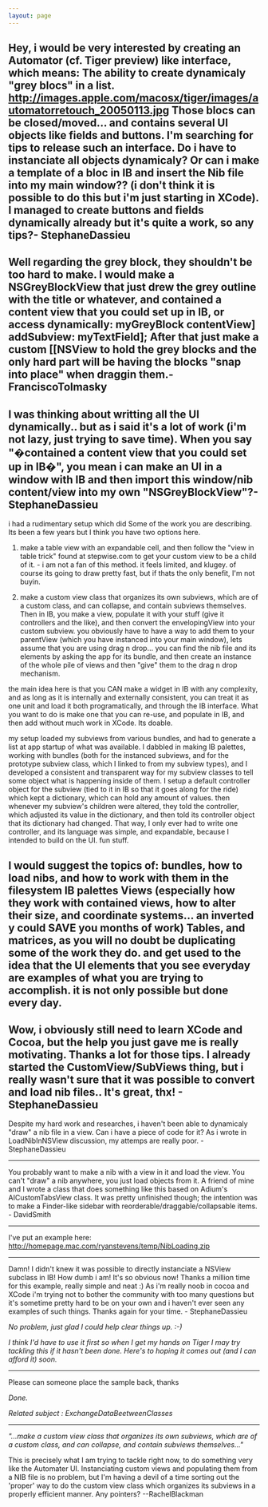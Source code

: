 ```yaml
---
layout: page
---
```




Hey, i would be very interested by creating an Automator (cf. Tiger preview) like interface, which means:
The ability to create dynamicaly "grey blocs" in a list.
http://images.apple.com/macosx/tiger/images/automatorretouch_20050113.jpg
Those blocs can be closed/moved... and contains several UI objects like fields and buttons.
I'm searching for tips to release such an interface.
Do i have to instanciate all objects dynamicaly?
Or can i make a template of a bloc in IB and insert the Nib file into my main window?? (i don't think it is possible to do this but i'm just starting in XCode).
I managed to create buttons and fields dynamically already but it's quite a work, so any tips?- StephaneDassieu
----
Well regarding the grey block, they shouldn't be too hard to make.  I would make a NSGreyBlockView that just drew the grey outline with the title or whatever, and contained a content view that you could set up in IB, or access dynamically: myGreyBlock contentView] addSubview: myTextField];  After that just make a custom [[NSView to hold the grey blocks and the only hard part will be having the blocks "snap into place" when draggin them.- FranciscoTolmasky
----
I was thinking about writting all the UI dynamically.. but as i said it's a lot of work (i'm not lazy, just trying to save time).
When you say "�contained a content view that you could set up in IB�", you mean i can make an UI in a window with IB and then import this window/nib content/view into my own "NSGreyBlockView"?- StephaneDassieu
----
i had a rudimentary setup which did Some of the work you are describing.  Its been a few years but I think you have two options here.
1. make a table view with an expandable cell, and then follow the "view in table trick" found at stepwise.com to get your custom view to be a child of it. - i am not a fan of this method. it feels limited, and klugey. of course its going to draw pretty fast, but if thats the only benefit, I'm not buyin.

2. make a custom view class that organizes its own subviews, which are of a custom class, and can collapse, and contain subviews themselves.  Then in IB, you make a view, populate it with your stuff (give it controllers and the like), and then convert the envelopingView into your custom subview.  you obviously have to have a way to add them to your parentView (which you have instanced into your main window), lets assume that you are using drag n drop... you can find the nib file and its elements by asking the app for its bundle, and then create an instance of the whole pile of views and then "give" them to the drag n drop mechanism. 

the main idea here is that you CAN make a widget in IB with any complexity, and as long as it is internally and externally consistent, you can treat it as one unit and load it both programatically, and through the IB interface. What you want to do is make one that you can re-use, and populate in IB, and then add without much work in XCode.  Its doable.

my setup loaded my subviews from various bundles, and had to generate a list at app startup of what was available. I dabbled in making IB palettes, working with bundles (both for the instanced subviews, and for the prototype subview class, which I linked to from my subview types), and I developed a consistent and transparent way for my subview classes to tell some object what is happening inside of them.  I setup a default controller object for the subview (tied to it in IB so that it goes along for the ride) which kept a dictionary, which can hold any amount of values. then whenever my subview's children were altered, they told the controller, which adjusted its value in the dictionary, and then told its controller object that its dictionary had changed. That way, I only ever had to write one controller, and its language was simple, and expandable, because I intended to build on the UI.  fun stuff.

I would suggest the topics of:
bundles, how to load nibs, and how to work with them in the filesystem
IB palettes
Views (especially how they work with contained views, how to alter their size, and coordinate systems... an inverted y could SAVE you months of work)
Tables, and matrices, as you will no doubt be duplicating some of the work they do.
and get used to the idea that the UI elements that you see everyday are examples of what you are trying to accomplish.  it is not only possible but done every day.
----
Wow, i obviously still need to learn XCode and Cocoa, but the help you just gave me is really motivating. Thanks a lot for those tips. I already started the CustomView/SubViews thing, but i really wasn't sure that it was possible to convert and load nib files.. It's great, thx! - StephaneDassieu
----
Despite my hard work and researches, i haven't been able to dynamicaly "draw" a nib file in a view. Can i have a piece of code for it? As i wrote in LoadNibInNSView discussion, my attemps are really poor. - StephaneDassieu

----
You probably want to make a nib with a view in it and load the view. You can't "draw" a nib anywhere, you just load objects from it. A friend of mine and I wrote a class that does something like this based on Adium's AICustomTabsView class. It was pretty unfinished though; the intention was to make a Finder-like sidebar with reorderable/draggable/collapsable items. - DavidSmith

----
I've put an example here: http://homepage.mac.com/ryanstevens/temp/NibLoading.zip

----
Damn! I didn't knew it was possible to directly instanciate a NSView subclass in IB! How dumb i am! It's so obvious now! Thanks a million time for this example, really simple and neat :) As i'm really noob in cocoa and XCode i'm trying not to bother the community with too many questions but it's sometime pretty hard to be on your own and i haven't ever seen any examples of such things. Thanks again for your time. - StephaneDassieu

*No problem, just glad I could help clear things up. :-)*

*I think I'd have to use it first so when I get my hands on Tiger I may try tackling this if it hasn't been done. Here's to hoping it comes out (and I can afford it) soon.*

----

Please can someone place the sample back, thanks

*Done.*

*Related subject : ExchangeDataBeetweenClasses*

----

*"...make a custom view class that organizes its own subviews, which are of a custom class, and can collapse, and contain subviews themselves..."*

This is precisely what I am trying to tackle right now, to do something very like the Automater UI.  Instanciating custom views and populating them from a NIB file is no problem, but I'm having a devil of a time sorting out the 'proper' way to do the custom view class which organizes its subviews in a properly efficient manner.  Any pointers? --RachelBlackman
